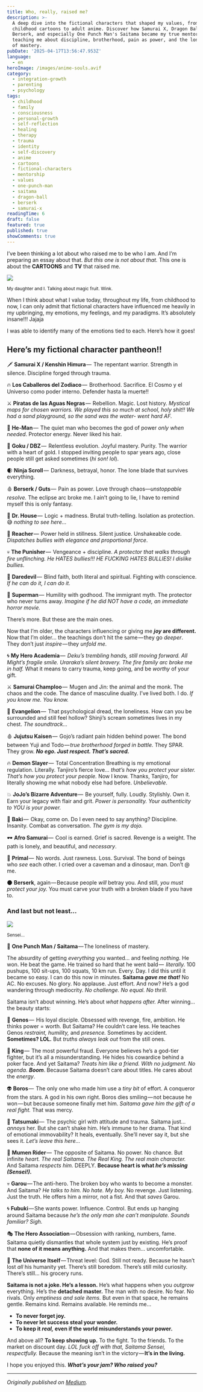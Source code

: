 ```yaml
---
title: Who, really, raised me?
description: >-
  A deep dive into the fictional characters that shaped my values, from
  childhood cartoons to adult anime. Discover how Samurai X, Dragon Ball Z,
  Berserk, and especially One Punch Man's Saitama became my true mentors,
  teaching me about discipline, brotherhood, pain as power, and the loneliness
  of mastery.
pubDate: '2025-04-17T13:56:47.953Z'
language:
  - en
heroImage: /images/anime-souls.avif
category:
  - integration-growth
  - parenting
  - psychology
tags:
  - childhood
  - family
  - consciousness
  - personal-growth
  - self-reflection
  - healing
  - therapy
  - trauma
  - identity
  - self-discovery
  - anime
  - cartoons
  - fictional-characters
  - mentorship
  - values
  - one-punch-man
  - saitama
  - dragon-ball
  - berserk
  - samurai-x
readingTime: 6
draft: false
featured: true
published: true
showComments: true
---
```


I’ve been thinking a lot about who raised me to be who I am. And I’m preparing an essay about that. _But this one is not about that._ This one is about the **CARTOONS** and **TV** that raised me.

![](/images/mia-y-yo-anime.avif)

<small>My daughter and I. Talking about magic fruit. Wink.</small>

When I think about what I value today, throughout my life, from childhood to now, I can only admit that fictional characters have influenced me heavily in my upbringing, my emotions, my feelings, and my paradigms. It’s absolutely insane!!! Jajaja

I was able to identify many of the emotions tied to each. Here’s how it goes!

## Here’s my fictional character pantheon!!

🗡️ **Samurai X / Kenshin Himura** —  The repentant warrior. Strength in silence. Discipline forged through trauma.

🔥 **Los Caballeros del Zodiaco** —  Brotherhood. Sacrifice. El Cosmo y el Universo como poder interno. Defender hasta la muerte!!

⚔️ **Piratas de las Aguas Negras** —  Rebellion. Magic. Lost history. _Mystical maps for chosen warriors. We played this so much at school, holy shit!! We had a sand playground, so the sand was the water- went hard AF._

💪 **He-Man** —  The quiet man who becomes the god of power _only when needed_. Protector energy. Never liked his hair.

🐉 **Goku / DBZ** —  Relentless evolution. Joyful mastery. Purity. The warrior with a heart of gold. I stopped inviting people to spar years ago, close people still get asked sometimes (_hi son! lol_).

🌒 **Ninja Scroll** —  Darkness, betrayal, honor. The lone blade that survives everything.

🩸 **Berserk / Guts** —  Pain as power. Love through chaos—_unstoppable resolve._ The eclipse arc broke me. I ain’t going to lie, I have to remind myself this is only fantasy.

🧠 **Dr. House** —  Logic + madness. Brutal truth-telling. Isolation as protection. 😅 _nothing to see here…_

🧱 **Reacher** —  Power held in stillness. Silent justice. Unshakeable code. _Dispatches bullies with elegance and proportional force_.

💀 **The Punisher** —  Vengeance + discipline. _A protector that walks through fire unflinching. He HATES bullies!!! HE FUCKING HATES BULLIES! I dislike bullies._

🥋 **Daredevil** —  Blind faith, both literal and spiritual. Fighting with conscience. _If he can do it, I can do it._

🦸 **Superman** —  Humility with godhood. The immigrant myth. The protector who never turns away. _Imagine if he did NOT have a code, an immediate horror movie._

There’s more. But these are the main ones.

Now that I’m older, the characters influencing or giving me **_joy_ are different.** Now that I’m older... the teachings don’t hit the same — they go _deeper_. They don’t just *inspire* — they _unfold me._

🌀 **My Hero Academia** —  _Deku’s trembling hands, still moving forward. All Might’s fragile smile. Uraraka’s silent bravery. The fire family arc broke me in half._ What it means to carry trauma, keep going, and be _worthy_ of your gift.

⚔️ **Samurai Champloo** —  Mugen and Jin: the animal and the monk. The chaos and the code. The dance of masculine duality. I’ve lived both. I do. _If you know me. You know._

🧠 **Evangelion** —  That psychological dread, the loneliness. How can you be surrounded and still feel hollow? Shinji’s scream sometimes lives in my chest. _The soundtrack…_

🩸 **Jujutsu Kaisen** —  Gojo’s radiant pain hidden behind power. The bond between Yuji and Todo — *true brotherhood forged in battle.* They SPAR. They grow. **_No ego. Just respect. That’s sacred._**

🔥 **Demon Slayer** —  Total Concentration Breathing is my emotional regulation. Literally. Tanjiro’s fierce love… _that’s how you protect your sister. That’s how you protect your people._ Now I know. Thanks, Tanjiro, for literally showing me what nobody else had before. _Unbelievable_.

💥 **JoJo’s Bizarre Adventure** —  Be yourself, fully. Loudly. Stylishly. Own it. Earn your legacy with flair and grit. _Power is personality. Your authenticity to YOU is your power._

👊 **Baki** —  Okay, come on. Do I even need to say anything? Discipline. Insanity. Combat as conversation. _The gym is my dojo._

🕶️ **Afro Samurai** —  Cool is earned. Grief is sacred. Revenge is a weight. The path is lonely, and beautiful, and _necessary_.

🦴 **Primal** —  No words. Just rawness. Loss. Survival. The bond of beings who _see_ each other. I cried over a caveman and a dinosaur, man. Don’t @ me.

🌑 **Berserk**, again — Because people _will_ betray you. And still, _you must protect your joy._ You must carve your truth with a broken blade if you have to.

### And last but not least…

![](https://cdn-images-1.medium.com/max/800/1*iv9CeuiMWXclD6P3pWzKVQ.jpeg)

<small>Sensei…</small>

🧢 **One Punch Man / Saitama** — The loneliness of mastery.

The absurdity of getting _everything_ you wanted… and feeling _nothing._ He won. He beat the game. He trained so hard that he went bald —  _literally._ 100 pushups, 100 sit-ups, 100 squats, 10 km run. Every. Day. I did this until it became so easy. I can do this now in minutes. **Saitama _gave me that!_** No AC. No excuses. No glory. No applause. Just effort. And now? He’s a god wandering through mediocrity. _No challenge. No equal. No thrill._

Saitama isn’t about winning. He’s about _what happens after._ After winning... the beauty starts:

👦 **Genos** —  His loyal disciple. Obsessed with revenge, fire, ambition. He thinks power = worth. But Saitama? He couldn’t care less. He teaches Genos _restraint,_ _humility,_ and _presence._ Sometimes by accident. **Sometimes? LOL.** But _truths always leak out_ from the still ones.

👊 **King** —  The most powerful fraud. Everyone believes he’s a god-tier fighter, but it’s all a misunderstanding. He hides his cowardice behind a poker face. And yet Saitama? _Treats him like a friend. With no judgment. No agenda._ **_Boom_**. Because Saitama doesn’t care about titles. He cares about the _energy_.

👽 **Boros** —  The only one who made him use a _tiny bit_ of effort. A conqueror from the stars. A god in his own right. Boros dies smiling — not because he won — but because someone finally met him. _Saitama gave him the gift of a real fight._ That was mercy.

🐜 **Tatsumaki** —  The psychic girl with attitude and trauma. Saitama just… _annoys_ her. But she can’t shake him. He’s immune to her drama. That kind of emotional immovability? It heals, eventually. She’ll never say it, but she sees it. _Let’s leave this here…_

🧠 **Mumen Rider** —  The opposite of Saitama. No power. No chance. But infinite _heart. The real Saitama. The Real King. The real main character._ And Saitama _respects him._ DEEPLY. **Because heart is what _he’s missing (Sensei!)._**

💀 **Garou** — The anti-hero. The broken boy who wants to become a monster. And Saitama? _He talks to him. No hate. My boy._ No revenge. Just listening. Just the truth. He offers him a mirror, not a fist. And that _saves_ Garou.

🌀 **Fubuki** — She wants power. Influence. Control. But ends up hanging around Saitama because _he’s the only man she can’t manipulate. Sounds familiar? Sigh._

🎭 **The Hero Association** — Obsession with ranking, numbers, fame. Saitama quietly dismantles that whole system just by existing. He’s proof that **none of it means anything.** And that makes them… uncomfortable.

🌌 **The Universe Itself** — Threat level: God. Still not ready. Because he hasn’t lost _all_ his humanity yet. There’s still boredom. There’s still mild curiosity. There’s still… his grocery runs.

**Saitama is not a joke. He’s a lesson.** He’s what happens when you _outgrow_ everything. He’s the **detached master.** The man with no desire. No fear. No rivals. Only _emptiness and sale items._ But even in that space, he remains gentle. Remains kind. Remains available. He reminds me…

- **To never forget joy.**
- **To never let success steal your wonder.**
- **To keep it _real,_ even if the world misunderstands your power.**

And above all? **To keep showing up.** To the fight. To the friends. To the market on discount day. _LOL fuck off with that, Saitama Sensei, respectfully._ Because the meaning isn’t in the victory — **It’s in the living.**

I hope you enjoyed this. **_What’s your jam? Who raised you?_**

---

_Originally published on [Medium](https://medium.com/@wizards777/who-really-raised-me-b22766a8a48f)._
